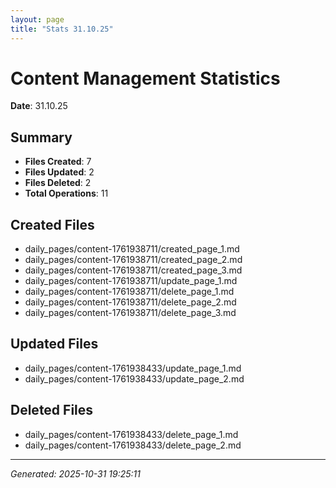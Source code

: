 ```yaml
---
layout: page
title: "Stats 31.10.25"
---
```


# Content Management Statistics

**Date**: 31.10.25

## Summary

- **Files Created**: 7
- **Files Updated**: 2  
- **Files Deleted**: 2
- **Total Operations**: 11

## Created Files

- daily_pages/content-1761938711/created_page_1.md
- daily_pages/content-1761938711/created_page_2.md
- daily_pages/content-1761938711/created_page_3.md
- daily_pages/content-1761938711/update_page_1.md
- daily_pages/content-1761938711/delete_page_1.md
- daily_pages/content-1761938711/delete_page_2.md
- daily_pages/content-1761938711/delete_page_3.md

## Updated Files

- daily_pages/content-1761938433/update_page_1.md
- daily_pages/content-1761938433/update_page_2.md

## Deleted Files

- daily_pages/content-1761938433/delete_page_1.md
- daily_pages/content-1761938433/delete_page_2.md

---
*Generated: 2025-10-31 19:25:11*
